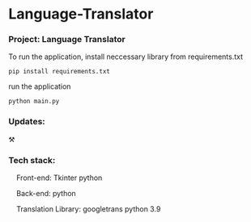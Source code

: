 # Language-Translator
### Project: Language Translator

To run the application, install neccessary library from requirements.txt
```
pip install requirements.txt
```
run the application
```
python main.py
```
### Updates:
⚒

### Tech stack: 
  
   &nbsp;&nbsp;&nbsp;&nbsp;Front-end: Tkinter python
  
   &nbsp;&nbsp;&nbsp;&nbsp;Back-end: python
 
   &nbsp;&nbsp;&nbsp;&nbsp;Translation Library: googletrans python 3.9
   
   
